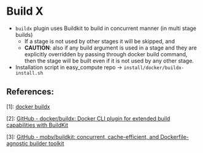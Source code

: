 # Build X

- `buildx` plugin uses Buildkit to build in concurrent manner (in multi stage builds)
  - If a stage is not used by other stages it will be skipped, and 
  - **CAUTION**: also if any build argument is used in a stage and they are explicitly overridden by passing through docker build command, then the stage will be built even if it is not used by any other stage.
- Installation script in easy_compute repo -> `install/docker/buildx-install.sh`


## References:

[1]: [docker buildx ](https://docs.docker.com/engine/reference/commandline/buildx/)

[2]: [GitHub - docker/buildx: Docker CLI plugin for extended build capabilities with BuildKit](https://github.com/docker/buildx)

[3]: [GitHub - moby/buildkit: concurrent, cache-efficient, and Dockerfile-agnostic builder toolkit](https://github.com/moby/buildkit)